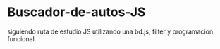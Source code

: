 # Buscador-de-autos-JS
siguiendo ruta de estudio JS  utilizando una bd.js, filter y  programacion funcional.
